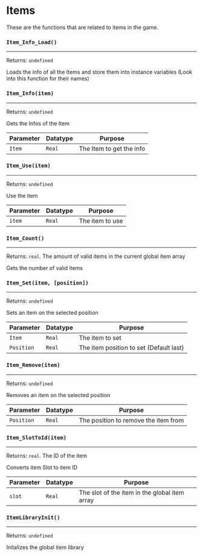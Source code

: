 # Items
These are the functions that are related to items in the game.

### `Item_Info_Load()`
---
 Returns: `undefined`

Loads the info of all the Items and store them into instance variables (Look into this function for their names)

### `Item_Info(item)`
---
 Returns: `undefined`

Gets the Infos of the Item

| Parameter | Datatype  | Purpose |
|-----------|-----------|---------|
|`Item` |`Real` |The Item to get the info |













### `Item_Use(item)`
---
 Returns: `undefined`

Use the item

| Parameter | Datatype  | Purpose |
|-----------|-----------|---------|
|`item` |`Real` |The item to use |

















































### `Item_Count()`
---
 Returns: `real`. The amount of valid items in the current global item array

Gets the number of valid items

### `Item_Set(item, [position])`
---
 Returns: `undefined`

Sets an item on the selected position

| Parameter | Datatype  | Purpose |
|-----------|-----------|---------|
|`Item` |`Real` |The item to set |
|`Position` |`Real` |The item position to set (Default last) |






### `Item_Remove(item)`
---
 Returns: `undefined`

Removes an item on the selected position

| Parameter | Datatype  | Purpose |
|-----------|-----------|---------|
|`Position` |`Real` |The position to remove the item from |






### `Item_SlotToId(item)`
---
 Returns: `real`. The ID of the item

Converts item Slot to item ID

| Parameter | Datatype  | Purpose |
|-----------|-----------|---------|
|`slot` |`Real` |The slot of the item in the global item array |

### `ItemLibraryInit()`
---
 Returns: `undefined`

Initalizes the global item library

